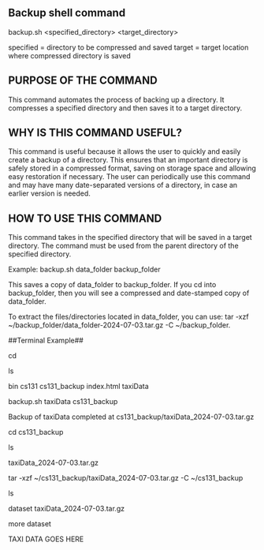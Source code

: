 ## Backup shell command ##

backup.sh <specified_directory> <target_directory>

specified = directory to be compressed and saved
target = target location where compressed directory is saved


## PURPOSE OF THE COMMAND ##

This command automates the process of backing up a directory. 
It compresses a specified directory and then saves it to a target directory.


## WHY IS THIS COMMAND USEFUL? ##

This command is useful because it allows the user to quickly and easily create a backup of a directory. This ensures that an important directory is safely stored in a compressed format, saving on storage space and allowing easy restoration if necessary. The user can periodically use this command and may have many date-separated versions of a directory, in case an earlier version is needed.

## HOW TO USE THIS COMMAND ##

This command takes in the specified directory that will be saved in a target directory. The command must be used from the parent directory of the specified directory.

Example: backup.sh data_folder backup_folder

This saves a copy of data_folder to backup_folder. If you cd into backup_folder, then you will see a compressed and date-stamped copy of data_folder. 

To extract the files/directories located in data_folder, you can use: 
tar -xzf ~/backup_folder/data_folder-2024-07-03.tar.gz -C ~/backup_folder.


##Terminal Example##

cd

ls

bin  cs131  cs131_backup  index.html  taxiData

backup.sh taxiData cs131_backup

Backup of taxiData completed at cs131_backup/taxiData_2024-07-03.tar.gz

cd cs131_backup

ls

taxiData_2024-07-03.tar.gz

tar -xzf ~/cs131_backup/taxiData_2024-07-03.tar.gz -C ~/cs131_backup

ls

dataset  taxiData_2024-07-03.tar.gz

more dataset

TAXI DATA GOES HERE
